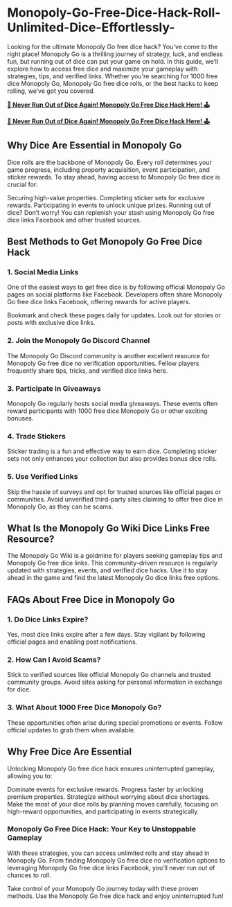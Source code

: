# Monopoly-Go-Free-Dice-Hack-Roll-Unlimited-Dice-Effortlessly-
Looking for the ultimate Monopoly Go free dice hack? You've come to the right place! Monopoly Go is a thrilling journey of strategy, luck, and endless fun, but running out of dice can put your game on hold. In this guide, we’ll explore how to access free dice and maximize your gameplay with strategies, tips, and verified links. Whether you're searching for 1000 free dice Monopoly Go, Monopoly Go free dice rolls, or the best hacks to keep rolling, we’ve got you covered.

**[🎲 Never Run Out of Dice Again! Monopoly Go Free Dice Hack Here! 🕹️](https://givxo.com/monopoly-go-dice-generator/)**

**[🎲 Never Run Out of Dice Again! Monopoly Go Free Dice Hack Here! 🕹️](https://givxo.com/monopoly-go-dice-generator/)**

## Why Dice Are Essential in Monopoly Go
Dice rolls are the backbone of Monopoly Go. Every roll determines your game progress, including property acquisition, event participation, and sticker rewards. To stay ahead, having access to Monopoly Go free dice is crucial for:

Securing high-value properties.
Completing sticker sets for exclusive rewards.
Participating in events to unlock unique prizes.
Running out of dice? Don’t worry! You can replenish your stash using Monopoly Go free dice links Facebook and other trusted sources.

## Best Methods to Get Monopoly Go Free Dice Hack
### 1. Social Media Links
One of the easiest ways to get free dice is by following official Monopoly Go pages on social platforms like Facebook. Developers often share Monopoly Go free dice links Facebook, offering rewards for active players.

Bookmark and check these pages daily for updates.
Look out for stories or posts with exclusive dice links.
### 2. Join the Monopoly Go Discord Channel
The Monopoly Go Discord community is another excellent resource for Monopoly Go free dice no verification opportunities. Fellow players frequently share tips, tricks, and verified dice links here.

### 3. Participate in Giveaways
Monopoly Go regularly hosts social media giveaways. These events often reward participants with 1000 free dice Monopoly Go or other exciting bonuses.

### 4. Trade Stickers
Sticker trading is a fun and effective way to earn dice. Completing sticker sets not only enhances your collection but also provides bonus dice rolls.

### 5. Use Verified Links
Skip the hassle of surveys and opt for trusted sources like official pages or communities. Avoid unverified third-party sites claiming to offer free dice in Monopoly Go, as they can be scams.

## What Is the Monopoly Go Wiki Dice Links Free Resource?
The Monopoly Go Wiki is a goldmine for players seeking gameplay tips and Monopoly Go free dice links. This community-driven resource is regularly updated with strategies, events, and verified dice hacks. Use it to stay ahead in the game and find the latest Monopoly Go dice links free options.

## FAQs About Free Dice in Monopoly Go
### 1. Do Dice Links Expire?
Yes, most dice links expire after a few days. Stay vigilant by following official pages and enabling post notifications.

### 2. How Can I Avoid Scams?
Stick to verified sources like official Monopoly Go channels and trusted community groups. Avoid sites asking for personal information in exchange for dice.

### 3. What About 1000 Free Dice Monopoly Go?
These opportunities often arise during special promotions or events. Follow official updates to grab them when available.

## Why Free Dice Are Essential
Unlocking Monopoly Go free dice hack ensures uninterrupted gameplay, allowing you to:

Dominate events for exclusive rewards.
Progress faster by unlocking premium properties.
Strategize without worrying about dice shortages.
Make the most of your dice rolls by planning moves carefully, focusing on high-reward opportunities, and participating in events strategically.

### Monopoly Go Free Dice Hack: Your Key to Unstoppable Gameplay
With these strategies, you can access unlimited rolls and stay ahead in Monopoly Go. From finding Monopoly Go free dice no verification options to leveraging Monopoly Go free dice links Facebook, you’ll never run out of chances to roll.

Take control of your Monopoly Go journey today with these proven methods. Use the Monopoly Go free dice hack and enjoy uninterrupted fun!
